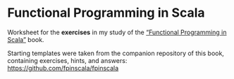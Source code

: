 # Functional Programming in Scala

Worksheet for the **exercises** in my study of the [“Functional Programming in Scala”](http://manning.com/bjarnason) book.

Starting templates were taken from the companion repository of this book, containing exercises, hints, and answers: <https://github.com/fpinscala/fpinscala>
